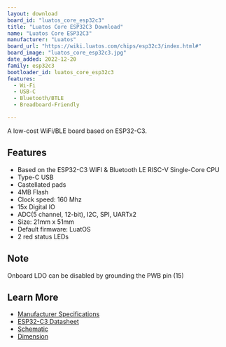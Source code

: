 ```yaml
---
layout: download
board_id: "luatos_core_esp32c3"
title: "Luatos Core ESP32C3 Download"
name: "Luatos Core ESP32C3"
manufacturer: "Luatos"
board_url: "https://wiki.luatos.com/chips/esp32c3/index.html#"
board_image: "luatos_core_esp32c3.jpg"
date_added: 2022-12-20
family: esp32c3
bootloader_id: luatos_core_esp32c3
features:
  - Wi-Fi
  - USB-C
  - Bluetooth/BTLE
  - Breadboard-Friendly

---
```


A low-cost WiFi/BLE board based on ESP32-C3.

## Features

- Based on the ESP32-C3 WIFI & Bluetooth LE RISC-V Single-Core CPU
- Type-C USB
- Castellated pads
- 4MB Flash
- Clock speed: 160 Mhz
- 15x Digital IO
- ADC(5 channel, 12-bit), I2C, SPI, UARTx2
- Size: 21mm x 51mm
- Default firmware: LuatOS
- 2 red status LEDs

## Note

Onboard LDO can be disabled by grounding the PWB pin (15)

## Learn More

* [Manufacturer Specifications](https://wiki.luatos.com/chips/esp32c3/board.html)
* [ESP32-C3 Datasheet](https://www.espressif.com/sites/default/files/documentation/esp32-c3_datasheet_en.pdf)
* [Schematic](https://cdn.openluat-luatcommunity.openluat.com/attachment/20220609213416069_CORE-ESP32-A12.pdf)
* [Dimension](https://cdn.openluat-luatcommunity.openluat.com/attachment/CORE-ESP32-C3%E5%8F%82%E8%80%83%E5%B0%BA%E5%AF%B8_V1.2.pdf)
